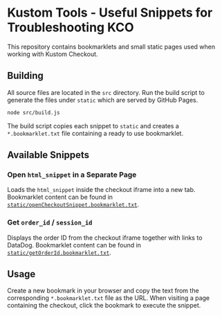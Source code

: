 # Kustom Tools - Useful Snippets for Troubleshooting KCO

This repository contains bookmarklets and small static pages used when working with Kustom Checkout.

## Building

All source files are located in the `src` directory. Run the build script to generate the files under `static` which are served by GitHub Pages.

```bash
node src/build.js
```

The build script copies each snippet to `static` and creates a `*.bookmarklet.txt` file containing a ready to use bookmarklet.

## Available Snippets

### Open `html_snippet` in a Separate Page

Loads the `html_snippet` inside the checkout iframe into a new tab. Bookmarklet content can be found in [`static/openCheckoutSnippet.bookmarklet.txt`](static/openCheckoutSnippet.bookmarklet.txt).

### Get `order_id` / `session_id`

Displays the order ID from the checkout iframe together with links to DataDog. Bookmarklet content can be found in [`static/getOrderId.bookmarklet.txt`](static/getOrderId.bookmarklet.txt).

## Usage

Create a new bookmark in your browser and copy the text from the corresponding `*.bookmarklet.txt` file as the URL. When visiting a page containing the checkout, click the bookmark to execute the snippet.
